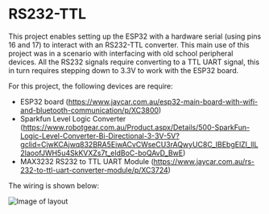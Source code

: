 # RS232-TTL

This project enables setting up the ESP32 with a hardware serial (using pins 16 and 17) to interact with an RS232-TTL converter.
This main use of this project was in a scenario with interfacing with old school peripheral devices.
All the RS232 signals require converting to a TTL UART signal, this in turn requires stepping down to 3.3V to work with the ESP32 board.

For this project, the following devices are require:
- ESP32 board (https://www.jaycar.com.au/esp32-main-board-with-wifi-and-bluetooth-communication/p/XC3800)
- Sparkfun Level Logic Converter (https://www.robotgear.com.au/Product.aspx/Details/500-SparkFun-Logic-Level-Converter-Bi-Directional-3-3V-5V?gclid=CjwKCAjwq832BRA5EiwACvCWseCU3rAQwyUC8C_IBEbgElZI_llL2laoofJWH5u4SkKVXZs7t_eldBoC-boQAvD_BwE)
- MAX3232 RS232 to TTL UART Module (https://www.jaycar.com.au/rs-232-to-ttl-uart-converter-module/p/XC3724)

The wiring is shown below:

![Image of layout](https://raw.githubusercontent.com/gazzenger/esp32-projects/rs232-ttl/hardware-serial_bb.png)
